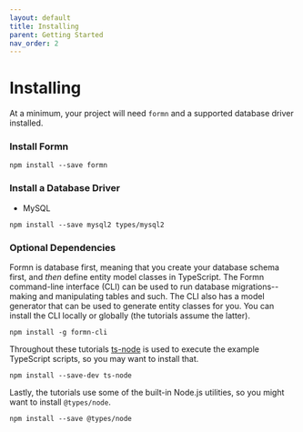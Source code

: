 ```yaml
---
layout: default
title: Installing
parent: Getting Started
nav_order: 2
---
```


# Installing

At a minimum, your project will need `formn` and a supported database driver
installed.

### Install Formn

```
npm install --save formn
```

### Install a Database Driver

- MySQL
```
npm install --save mysql2 types/mysql2 
```

### Optional Dependencies

Formn is database first, meaning that you create your database schema first,
and _then_ define entity model classes in TypeScript.  The Formn command-line
interface (CLI) can be used to run database migrations--making and manipulating
tables and such.  The CLI also has a model generator that can be used to
generate entity classes for you.  You can install the CLI locally or globally
(the tutorials assume the latter).

```
npm install -g formn-cli
```

Throughout these tutorials [ts-node](https://github.com/TypeStrong/ts-node) is
used to execute the example TypeScript scripts, so you may want to install
that.

```
npm install --save-dev ts-node
```

Lastly, the tutorials use some of the built-in Node.js utilities, so you might
want to install `@types/node`.

```
npm install --save @types/node
```

